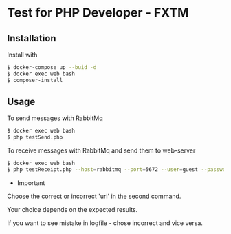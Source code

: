 # Test for PHP Developer - FXTM

## Installation

Install with

```bash
$ docker-compose up --buid -d
$ docker exec web bash
$ composer-install
```

## Usage

To send messages with RabbitMq

```bash
$ docker exec web bash
$ php testSend.php
```

To receive messages with RabbitMq and send them to web-server

```bash
$ docker exec web bash
$ php testReceipt.php --host=rabbitmq --port=5672 --user=guest --password=guest --queue=fxtm --batch-size=100 --url=''
```

- Important

Choose the correct or incorrect 'url' in the second command.

Your choice depends on the expected results.

If you want to see mistake in logfile - chose incorrect and vice versa.